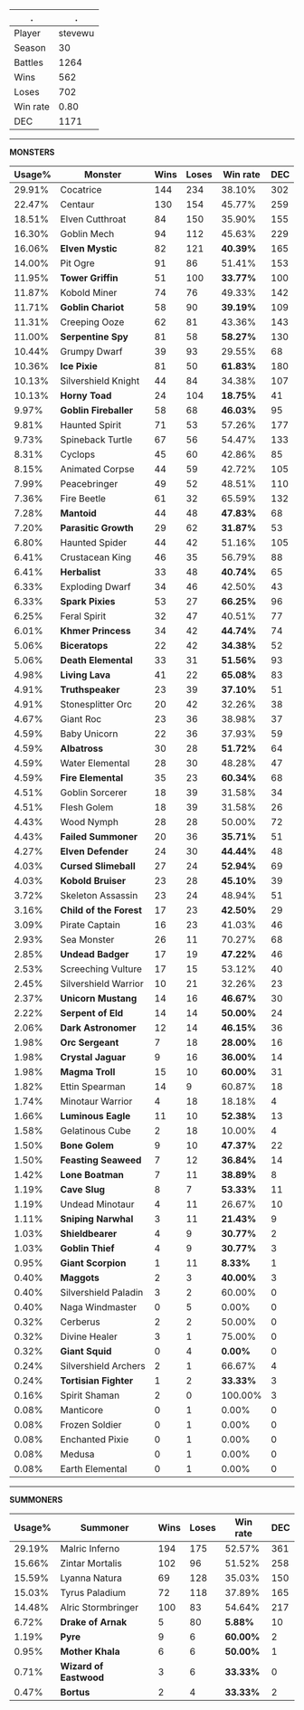 .|.
|-|-
Player|stevewu
Season|30
Battles|1264
Wins|562
Loses|702
Win rate|0.80
DEC|1171

---
**MONSTERS**

Usage%|Monster|Wins|Loses|Win rate|DEC|
-|-|-|-|-|-|
29.91%|Cocatrice|144|234|38.10%|302|
22.47%|Centaur|130|154|45.77%|259|
18.51%|Elven Cutthroat|84|150|35.90%|155|
16.30%|Goblin Mech|94|112|45.63%|229|
16.06%|**Elven Mystic**|82|121|**40.39%**|165|
14.00%|Pit Ogre|91|86|51.41%|153|
11.95%|**Tower Griffin**|51|100|**33.77%**|100|
11.87%|Kobold Miner|74|76|49.33%|142|
11.71%|**Goblin Chariot**|58|90|**39.19%**|109|
11.31%|Creeping Ooze|62|81|43.36%|143|
11.00%|**Serpentine Spy**|81|58|**58.27%**|130|
10.44%|Grumpy Dwarf|39|93|29.55%|68|
10.36%|**Ice Pixie**|81|50|**61.83%**|180|
10.13%|Silvershield Knight|44|84|34.38%|107|
10.13%|**Horny Toad**|24|104|**18.75%**|41|
9.97%|**Goblin Fireballer**|58|68|**46.03%**|95|
9.81%|Haunted Spirit|71|53|57.26%|177|
9.73%|Spineback Turtle|67|56|54.47%|133|
8.31%|Cyclops|45|60|42.86%|85|
8.15%|Animated Corpse|44|59|42.72%|105|
7.99%|Peacebringer|49|52|48.51%|110|
7.36%|Fire Beetle|61|32|65.59%|132|
7.28%|**Mantoid**|44|48|**47.83%**|68|
7.20%|**Parasitic Growth**|29|62|**31.87%**|53|
6.80%|Haunted Spider|44|42|51.16%|105|
6.41%|Crustacean King|46|35|56.79%|88|
6.41%|**Herbalist**|33|48|**40.74%**|65|
6.33%|Exploding Dwarf|34|46|42.50%|43|
6.33%|**Spark Pixies**|53|27|**66.25%**|96|
6.25%|Feral Spirit|32|47|40.51%|77|
6.01%|**Khmer Princess**|34|42|**44.74%**|74|
5.06%|**Biceratops**|22|42|**34.38%**|52|
5.06%|**Death Elemental**|33|31|**51.56%**|93|
4.98%|**Living Lava**|41|22|**65.08%**|83|
4.91%|**Truthspeaker**|23|39|**37.10%**|51|
4.91%|Stonesplitter Orc|20|42|32.26%|38|
4.67%|Giant Roc|23|36|38.98%|37|
4.59%|Baby Unicorn|22|36|37.93%|59|
4.59%|**Albatross**|30|28|**51.72%**|64|
4.59%|Water Elemental|28|30|48.28%|47|
4.59%|**Fire Elemental**|35|23|**60.34%**|68|
4.51%|Goblin Sorcerer|18|39|31.58%|34|
4.51%|Flesh Golem|18|39|31.58%|26|
4.43%|Wood Nymph|28|28|50.00%|72|
4.43%|**Failed Summoner**|20|36|**35.71%**|51|
4.27%|**Elven Defender**|24|30|**44.44%**|48|
4.03%|**Cursed Slimeball**|27|24|**52.94%**|69|
4.03%|**Kobold Bruiser**|23|28|**45.10%**|39|
3.72%|Skeleton Assassin|23|24|48.94%|51|
3.16%|**Child of the Forest**|17|23|**42.50%**|29|
3.09%|Pirate Captain|16|23|41.03%|46|
2.93%|Sea Monster|26|11|70.27%|68|
2.85%|**Undead Badger**|17|19|**47.22%**|46|
2.53%|Screeching Vulture|17|15|53.12%|40|
2.45%|Silvershield Warrior|10|21|32.26%|23|
2.37%|**Unicorn Mustang**|14|16|**46.67%**|30|
2.22%|**Serpent of Eld**|14|14|**50.00%**|24|
2.06%|**Dark Astronomer**|12|14|**46.15%**|36|
1.98%|**Orc Sergeant**|7|18|**28.00%**|16|
1.98%|**Crystal Jaguar**|9|16|**36.00%**|14|
1.98%|**Magma Troll**|15|10|**60.00%**|31|
1.82%|Ettin Spearman|14|9|60.87%|18|
1.74%|Minotaur Warrior|4|18|18.18%|4|
1.66%|**Luminous Eagle**|11|10|**52.38%**|13|
1.58%|Gelatinous Cube|2|18|10.00%|4|
1.50%|**Bone Golem**|9|10|**47.37%**|22|
1.50%|**Feasting Seaweed**|7|12|**36.84%**|14|
1.42%|**Lone Boatman**|7|11|**38.89%**|8|
1.19%|**Cave Slug**|8|7|**53.33%**|11|
1.19%|Undead Minotaur|4|11|26.67%|10|
1.11%|**Sniping Narwhal**|3|11|**21.43%**|9|
1.03%|**Shieldbearer**|4|9|**30.77%**|2|
1.03%|**Goblin Thief**|4|9|**30.77%**|3|
0.95%|**Giant Scorpion**|1|11|**8.33%**|1|
0.40%|**Maggots**|2|3|**40.00%**|3|
0.40%|Silvershield Paladin|3|2|60.00%|0|
0.40%|Naga Windmaster|0|5|0.00%|0|
0.32%|Cerberus|2|2|50.00%|0|
0.32%|Divine Healer|3|1|75.00%|0|
0.32%|**Giant Squid**|0|4|**0.00%**|0|
0.24%|Silvershield Archers|2|1|66.67%|4|
0.24%|**Tortisian Fighter**|1|2|**33.33%**|3|
0.16%|Spirit Shaman|2|0|100.00%|3|
0.08%|Manticore|0|1|0.00%|0|
0.08%|Frozen Soldier|0|1|0.00%|0|
0.08%|Enchanted Pixie|0|1|0.00%|0|
0.08%|Medusa|0|1|0.00%|0|
0.08%|Earth Elemental|0|1|0.00%|0|

---
**SUMMONERS**

Usage%|Summoner|Wins|Loses|Win rate|DEC|
-|-|-|-|-|-|
29.19%|Malric Inferno|194|175|52.57%|361|
15.66%|Zintar Mortalis|102|96|51.52%|258|
15.59%|Lyanna Natura|69|128|35.03%|150|
15.03%|Tyrus Paladium|72|118|37.89%|165|
14.48%|Alric Stormbringer|100|83|54.64%|217|
6.72%|**Drake of Arnak**|5|80|**5.88%**|10|
1.19%|**Pyre**|9|6|**60.00%**|2|
0.95%|**Mother Khala**|6|6|**50.00%**|1|
0.71%|**Wizard of Eastwood**|3|6|**33.33%**|0|
0.47%|**Bortus**|2|4|**33.33%**|2|
